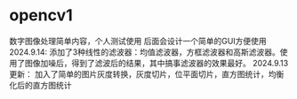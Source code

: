 # opencv1
数字图像处理简单内容，个人测试使用
后面会设计一个简单的GUI方便使用
2024.9.14:
	添加了3种线性的滤波器：均值滤波器，方框滤波器和高斯滤波器。使用了图像加噪后，得到了滤波后的结果，其中搞事滤波器的效果最好。
2024.9.13更新：
	加入了简单的图片灰度转换，灰度切片，位平面切片，直方图统计，均衡化后的直方图统计
